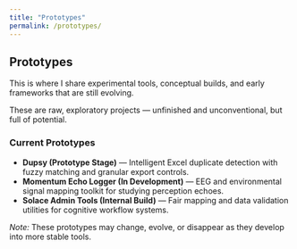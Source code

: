 ```yaml
---
title: "Prototypes"
permalink: /prototypes/
---
```


<h2>Prototypes</h2>

<p>This is where I share experimental tools, conceptual builds, and early frameworks that are still evolving.</p>

<p>These are raw, exploratory projects — unfinished and unconventional, but full of potential.</p>

<h3><strong>Current Prototypes</strong></h3>

<ul>
  <li><strong>Dupsy (Prototype Stage)</strong> — Intelligent Excel duplicate detection with fuzzy matching and granular export controls.</li>
  <li><strong>Momentum Echo Logger (In Development)</strong> — EEG and environmental signal mapping toolkit for studying perception echoes.</li>
  <li><strong>Solace Admin Tools (Internal Build)</strong> — Fair mapping and data validation utilities for cognitive workflow systems.</li>
</ul>

<p><em>Note:</em> These prototypes may change, evolve, or disappear as they develop into more stable tools.</p>

